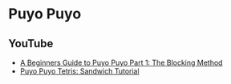 # Puyo Puyo
## YouTube
* [A Beginners Guide to Puyo Puyo Part 1: The Blocking Method](https://www.youtube.com/watch?v=pSRDND9obKo)
* [Puyo Puyo Tetris: Sandwich Tutorial](https://www.youtube.com/watch?v=kubNL_Nug8U)
